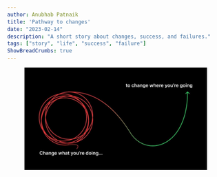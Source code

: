 ```yaml
---
author: Anubhab Patnaik
title: 'Pathway to changes'
date: "2023-02-14"
description: "A short story about changes, success, and failures."
tags: ["story", "life", "success", "failure"]
ShowBreadCrumbs: true 
---
```

 <figure>
  <img src='/assets/img/change/change.jpeg' alt='change'>
 <figure>
